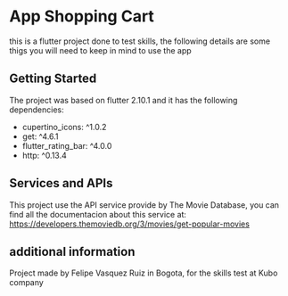 # App Shopping Cart

this is a flutter project done to test skills, the following details are some thigs you will need to keep in mind to use the app

## Getting Started

The project was based on flutter 2.10.1 and it has the following dependencies:

- cupertino_icons: ^1.0.2
- get: ^4.6.1
- flutter_rating_bar: ^4.0.0
- http: ^0.13.4

## Services and APIs

This project use the API service provide by The Movie Database, you can find all the documentacion about this service at: https://developers.themoviedb.org/3/movies/get-popular-movies

## additional information

Project made by Felipe Vasquez Ruiz in Bogota, for the skills test at Kubo company 
